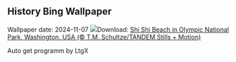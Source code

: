 ## History Bing Wallpaper
Wallpaper date: 2024-11-07
![](https://www.bing.com/th?id=OHR.ShiShiBeach_EN-CA3486295094_UHD.jpg&w=1000)Download: [Shi Shi Beach in Olympic National Park, Washington, USA (© T.M. Schultze/TANDEM Stills + Motion)](https://www.bing.com/th?id=OHR.ShiShiBeach_EN-CA3486295094_UHD.jpg)

Auto get programm by LtgX
